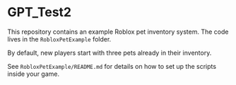 # GPT_Test2

This repository contains an example Roblox pet inventory system. The code lives in the `RobloxPetExample` folder.

By default, new players start with three pets already in their inventory.

See `RobloxPetExample/README.md` for details on how to set up the scripts inside your game.
